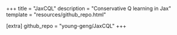 +++
title = "JaxCQL"
description = "Conservative Q learning in Jax"
template = "resources/github_repo.html"

[extra]
github_repo = "young-geng/JaxCQL"
+++
